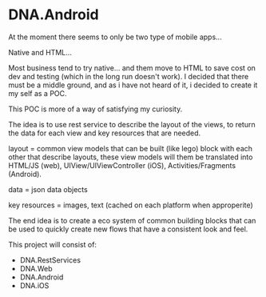 # DNA.Android

At the moment there seems to only be two type of mobile apps...

Native and HTML...

Most business tend to try native... and them move to HTML to save cost on dev and testing (which in the long run doesn't work). 
I decided that there must be a middle ground, and as i have not heard of it, i decided to create it my self as a POC. 

This POC is more of a way of satisfying my curiosity.

The idea is to use rest service to describe the layout of the views, to return the data for each view and key resources that are needed.

layout = common view models that can be built (like lego) block with each other that describe layouts, these view models will them be translated into HTML/JS (web), UIView/UIViewController (iOS), Activities/Fragments (Android).

data = json data objects

key resources = images, text (cached on each platform when approperite)

The end idea is to create a eco system of common building blocks that can be used to quickly create new flows that have a consistent look and feel. 

This project will consist of:
 - DNA.RestServices
 - DNA.Web
 - DNA.Android
 - DNA.iOS

